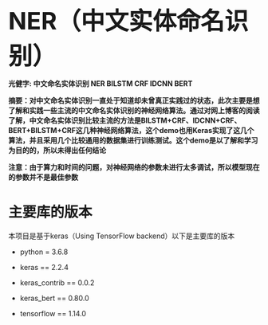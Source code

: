 <font size=10>**NER（中文实体命名识别）**</font>



**光健字: 中文命名实体识别 NER  BILSTM CRF IDCNN BERT**



**摘要：对中文命名实体识别一直处于知道却未曾真正实践过的状态，此次主要是想了解和实践一些主流的中文命名实体识别的神经网络算法。通过对网上博客的阅读了解，中文命名实体识别比较主流的方法是BILSTM+CRF、IDCNN+CRF、BERT+BILSTM+CRF这几种神经网络算法，这个demo也用Keras实现了这几个算法，并且采用几个比较通用的数据集进行训练测试。这个demo是以了解和学习为目的的，所以未得出任何结论**



**注意：由于算力和时间的问题，对神经网络的参数未进行太多调试，所以模型现在的参数并不是最佳参数**



# 主要库的版本

本项目是基于keras（Using TensorFlow backend）以下是主要库的版本

- python = 3.6.8



- keras == 2.2.4
- keras_contrib == 0.0.2
- keras_bert == 0.80.0
- tensorflow == 1.14.0



